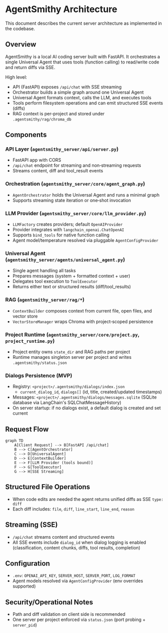 # AgentSmithy Architecture

This document describes the current server architecture as implemented in the codebase.

## Overview

AgentSmithy is a local AI coding server built with FastAPI. It orchestrates a single Universal Agent that uses tools (function calling) to read/write code and return diffs via SSE.

High level:
- API (FastAPI) exposes `/api/chat` with SSE streaming
- Orchestrator builds a simple graph around one Universal Agent
- Universal Agent formats context, calls the LLM, and executes tools
- Tools perform filesystem operations and can emit structured SSE events (diffs)
- RAG context is per-project and stored under `.agentsmithy/rag/chroma_db`

## Components

### API Layer (`agentsmithy_server/api/server.py`)
- FastAPI app with CORS
- `/api/chat` endpoint for streaming and non‑streaming requests
- Streams content, diff and tool_result events

### Orchestration (`agentsmithy_server/core/agent_graph.py`)
- `AgentOrchestrator` holds the Universal Agent and runs a minimal graph
- Supports streaming state iteration or one‑shot invocation

### LLM Provider (`agentsmithy_server/core/llm_provider.py`)
- `LLMFactory` creates providers; default `OpenAIProvider`
- Provider integrates with `langchain_openai.ChatOpenAI`
- Supports `bind_tools` for native function calling
- Agent model/temperature resolved via pluggable `AgentConfigProvider`

### Universal Agent (`agentsmithy_server/agents/universal_agent.py`)
- Single agent handling all tasks
- Prepares messages (system + formatted context + user)
- Delegates tool execution to `ToolExecutor`
- Returns either text or structured results (diff/tool_results)

### RAG (`agentsmithy_server/rag/*`)
- `ContextBuilder` composes context from current file, open files, and vector store
- `VectorStoreManager` wraps Chroma with project‑scoped persistence

### Project Runtime (`agentsmithy_server/core/project.py`, `project_runtime.py`)
- Project entity owns `state_dir` and RAG paths per project
- Runtime manages singleton server per project and writes `.agentsmithy/status.json`

### Dialogs Persistence (MVP)
- Registry: `<project>/.agentsmithy/dialogs/index.json`
  - `current_dialog_id`, `dialogs[]` (id, title, created/updated timestamps)
- Messages: `<project>/.agentsmithy/dialogs/messages.sqlite` (SQLite database via LangChain's SQLChatMessageHistory)
- On server startup: if no dialogs exist, a default dialog is created and set current

## Request Flow

```mermaid
graph TD
    A[Client Request] --> B[FastAPI /api/chat]
    B --> C[AgentOrchestrator]
    C --> D[UniversalAgent]
    D --> E[ContextBuilder]
    E --> F[LLM Provider (tools bound)]
    F --> G[ToolExecutor]
    G --> H[SSE Streaming]
```

## Structured File Operations

- When code edits are needed the agent returns unified diffs as SSE `type: diff`
- Each diff includes: `file`, `diff`, `line_start`, `line_end`, `reason`

## Streaming (SSE)

- `/api/chat` streams content and structured events
- All SSE events include `dialog_id` when dialog logging is enabled (classification, content chunks, diffs, tool results, completion)

## Configuration

- `.env`: `OPENAI_API_KEY`, `SERVER_HOST`, `SERVER_PORT`, `LOG_FORMAT`
- Agent models resolved via `AgentConfigProvider` (env overrides supported)

## Security/Operational Notes

- Path and diff validation on client side is recommended
- One server per project enforced via `status.json` (port probing + `server_pid`)
